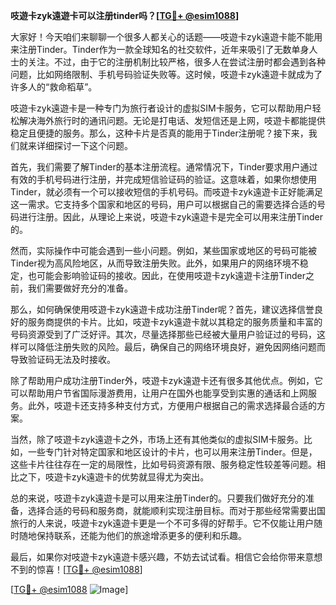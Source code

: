 **吱遊卡zyk遠遊卡可以注册tinder吗？[[TG💪+ @esim1088](https://t.me/s/esim1088)]**

大家好！今天咱们来聊聊一个很多人都关心的话题——吱遊卡zyk遠遊卡能不能用来注册Tinder。Tinder作为一款全球知名的社交软件，近年来吸引了无数单身人士的关注。不过，由于它的注册机制比较严格，很多人在尝试注册时都会遇到各种问题，比如网络限制、手机号码验证失败等。这时候，吱遊卡zyk遠遊卡就成为了许多人的“救命稻草”。

吱遊卡zyk遠遊卡是一种专门为旅行者设计的虚拟SIM卡服务，它可以帮助用户轻松解决海外旅行时的通讯问题。无论是打电话、发短信还是上网，吱遊卡都能提供稳定且便捷的服务。那么，这种卡片是否真的能用于Tinder注册呢？接下来，我们就来详细探讨一下这个问题。

首先，我们需要了解Tinder的基本注册流程。通常情况下，Tinder要求用户通过有效的手机号码进行注册，并完成短信验证码的验证。这意味着，如果你想使用Tinder，就必须有一个可以接收短信的手机号码。而吱遊卡zyk遠遊卡正好能满足这一需求。它支持多个国家和地区的号码，用户可以根据自己的需要选择合适的号码进行注册。因此，从理论上来说，吱遊卡zyk遠遊卡是完全可以用来注册Tinder的。

然而，实际操作中可能会遇到一些小问题。例如，某些国家或地区的号码可能被Tinder视为高风险地区，从而导致注册失败。此外，如果用户的网络环境不稳定，也可能会影响验证码的接收。因此，在使用吱遊卡zyk遠遊卡注册Tinder之前，我们需要做好充分的准备。

那么，如何确保使用吱遊卡zyk遠遊卡成功注册Tinder呢？首先，建议选择信誉良好的服务商提供的卡片。比如，吱遊卡zyk遠遊卡就以其稳定的服务质量和丰富的号码资源受到了广泛好评。其次，尽量选择那些已经被大量用户验证过的号码，这样可以降低注册失败的风险。最后，确保自己的网络环境良好，避免因网络问题而导致验证码无法及时接收。

除了帮助用户成功注册Tinder外，吱遊卡zyk遠遊卡还有很多其他优点。例如，它可以帮助用户节省国际漫游费用，让用户在国外也能享受到实惠的通话和上网服务。此外，吱遊卡还支持多种支付方式，方便用户根据自己的需求选择最合适的方案。

当然，除了吱遊卡zyk遠遊卡之外，市场上还有其他类似的虚拟SIM卡服务。比如，一些专门针对特定国家和地区设计的卡片，也可以用来注册Tinder。但是，这些卡片往往存在一定的局限性，比如号码资源有限、服务稳定性较差等问题。相比之下，吱遊卡zyk遠遊卡的优势就显得尤为突出。

总的来说，吱遊卡zyk遠遊卡是可以用来注册Tinder的。只要我们做好充分的准备，选择合适的号码和服务商，就能顺利实现注册目标。而对于那些经常需要出国旅行的人来说，吱遊卡zyk遠遊卡更是一个不可多得的好帮手。它不仅能让用户随时随地保持联系，还能为他们的旅途增添更多的便利和乐趣。

最后，如果你对吱遊卡zyk遠遊卡感兴趣，不妨去试试看。相信它会给你带来意想不到的惊喜！[[TG💪+ @esim1088](https://t.me/s/esim1088)] 

[[TG💪+ @esim1088](https://t.me/s/esim1088) ![Image](https://i.postimg.cc/4NQfJmqS/Snipaste-2025-05-13-00-14-12.png)]
